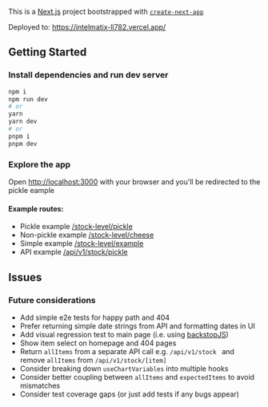 This is a [Next.js](https://nextjs.org/) project bootstrapped with [`create-next-app`](https://github.com/vercel/next.js/tree/canary/packages/create-next-app)

Deployed to: https://intelmatix-ll782.vercel.app/

## Getting Started

### Install dependencies and run dev server

```bash
npm i
npm run dev
# or
yarn
yarn dev
# or
pnpm i
pnpm dev
```

### Explore the app

Open [http://localhost:3000](http://localhost:3000) with your browser and you'll be redirected to the pickle eample

#### Example routes:

- Pickle example [/stock-level/pickle](http://localhost:3000/stock-level/pickle)
- Non-pickle example [/stock-level/cheese](http://localhost:3000/stock-level/cheese)
- Simple example [/stock-level/example](http://localhost:3000/stock-level/example)
- API example [/api/v1/stock/pickle](http://localhost:3000/api/v1/stock/pickle)

## Issues

### Future considerations

- Add simple e2e tests for happy path and 404
- Prefer returning simple date strings from API and formatting dates in UI
- Add visual regression test to main page (i.e. using [backstopJS](https://github.com/garris/BackstopJS))
- Show item select on homepage and 404 pages
- Return `allItems` from a separate API call e.g. `/api/v1/stock `
  and remove `allItems` from `/api/v1/stock/[item]`
- Consider breaking down `useChartVariables` into multiple hooks
- Consider better coupling between `allItems` and `expectedItems` to avoid mismatches
- Consider test coverage gaps (or just add tests if any bugs appear)
